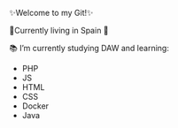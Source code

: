 ✨Welcome to my Git!✨

📍Currently living in Spain 💃

📚 I’m currently studying DAW and learning:

<ul>
  <li>PHP</li>
  <li>JS</li>
  <li>HTML</li>
  <li>CSS</li>
  <li>Docker</li>
  <li>Java</li>
</ul>
</html>
<!--
**dgarciagonz/dgarciagonz** is a ✨ _special_ ✨ repository because its `README.md` (this file) appears on your GitHub profile.

Here are some ideas to get you started:

- 🔭 I’m currently working on ...
- 🌱 I’m currently learning PHP,JS,Angular //~€#¬|@#@
- 👯 I’m looking to collaborate on ...
- 🤔 I’m looking for help with ...
- 💬 Ask me about ...
- 📫 How to reach me: ...
- 😄 Pronouns: ...
- ⚡ Fun fact: ...
-->

